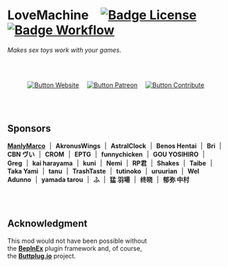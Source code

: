 
# LoveMachine   [![Badge License]][License]   [![Badge Workflow]][Actions]

*Makes sex toys work with your games.*

<br>
<br>

<div align = center>

[![Button Website]][Website]   
[![Button Patreon]][Patreon]   
[![Button Contribute]][Contribute]   

</div>

<br>
<br>

## Sponsors

**[ManlyMarco]**  |  **AkronusWings**  |  **AstralClock**  |  **Benos Hentai**  |  **Bri**  |  **CBN ヴい**  |  **CROM**  |  **EPTG**  |  **funnychicken**  |  **GOU YOSIHIRO**  |  **Greg**  |  **kai harayama**  |  **kuni**  |  **Nemi**  |  **RP君**  |  **Shakes**  |  **Taibe**  |  **Taka Yami**  |  **tanu**  |  **TrashTaste**  |  **tutinoko**  |  **uruurian**  |  **Wel Adunno**  |  **yamada tarou**  |  **ふ**  |  **猛 羽場**  |  **终晓**  |  **郁弥 中村**

<br>
<br>

## Acknowledgment

This mod would not have been possible without <br>
the **[BepInEx]** plugin framework and, of course, <br>
the **[Buttplug.io]** project.

<br>


<!----------------------------------------------------------------------------->

[Patreon]: https://www.patreon.com/sauceke

[ManlyMarco]: https://github.com/ManlyMarco

[Buttplug.io]: https://github.com/buttplugio/buttplug
[BepInEx]: https://github.com/BepInEx


[Actions]: https://github.com/Sauceke/LoveMachine/actions
[Website]: https://sauceke.github.io/LoveMachine

[Contribute]: Documentation/Contribute.md
[LICENSE]: LICENSE


<!---------------------------------[ Badges ]---------------------------------->

[Badge Workflow]: https://github.com/Sauceke/LoveMachine/actions/workflows/commit.yml/badge.svg
[Badge License]: https://img.shields.io/badge/License-GPL_3-blue.svg?style=flat


<!--------------------------------[ Buttons ]---------------------------------->

[Button Contribute]: https://img.shields.io/badge/Contribute-A9225C?style=for-the-badge&logoColor=white&logo=GitHub
[Button Patreon]: https://img.shields.io/badge/Patreon-FF424D?style=for-the-badge&logoColor=white&logo=Patreon
[Button Website]: https://img.shields.io/badge/Website-00A8E1?style=for-the-badge&logoColor=white&logo=AppleArcade

